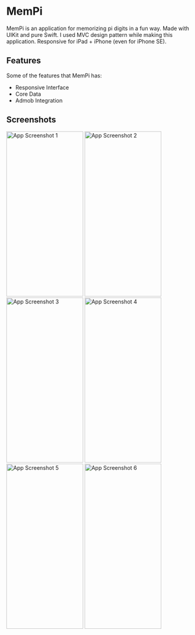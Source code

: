# MemPi
MemPi is an application for memorizing pi digits in a fun way. Made with UIKit and pure Swift. I used MVC design pattern while making this application. Responsive for iPad + iPhone (even for iPhone SE).


## Features

Some of the features that MemPi has:

- Responsive Interface
- Core Data
- Admob Integration

## Screenshots

<img src="https://user-images.githubusercontent.com/59976112/131342696-493d2f89-49f0-4c63-b922-e5510b67c7ed.png" alt="App Screenshot 1" width="200" height="430"> 

<img src="https://user-images.githubusercontent.com/59976112/131342699-8559e3d8-4dc6-4e91-95fe-144839c041b9.png" alt="App Screenshot 2" width="200" height="430"> 

<img src="https://user-images.githubusercontent.com/59976112/131342709-9053906c-b105-44ca-bb2b-52f027f60dd9.png" alt="App Screenshot 3" width="200" height="430"> 

<img src="https://user-images.githubusercontent.com/59976112/131342717-712055c4-99cd-4847-b125-c0d3a338003a.png" alt="App Screenshot 4" width="200" height="430"> 

<img src="https://user-images.githubusercontent.com/59976112/131342721-cd6e97be-0e21-4432-8539-518da5819ad4.png" alt="App Screenshot 5" width="200" height="430"> 

<img src="https://user-images.githubusercontent.com/59976112/131342724-3dc4eeb9-0a2a-4203-8889-3367395d9f17.png" alt="App Screenshot 6" width="200" height="430"> 
